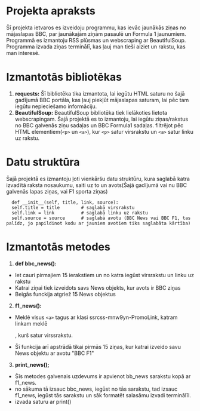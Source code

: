 # Projekta apraksts
Šī projekta ietvaros es izveidoju programmu, kas ievāc jaunākās ziņas no mājaslapas BBC, par jaunākajām ziņām pasaulē un Formula 1 jaunumiem. Programmā es izmantoju RSS plūsmas un webscraping ar BeautifulSoup. Programma izvada ziņas terminālī, kas ļauj man tieši aiziet un rakstu, kas man interesē.


# Izmantotās bibliotēkas
1. **requests:**
  Šī bibliotēka tika izmantota, lai iegūtu HTML saturu no šajā gadījumā BBC portāla, kas ļauj piekļūt mājaslapas saturam, lai pēc tam iegūtu nepieciešamo informāciju.
2. **BeautifulSoup:**
  BeautifulSoup bibliotēka tiek lielākoties lietota webscrapingam. Šajā projektā es to izmantoju, lai iegūtu ziņas/rakstus no BBC galvenās ziņu sadaļas un BBC Formula1 sadaļas. filtrējot pēc HTML elementiem(`<p>` un `<a>`), kur `<p>` satur virsrakstu un `<a>` satur linku uz rakstu.


# Datu struktūra
  Šajā projektā es izmantoju ļoti vienkāršu datu struktūru, kura saglabā katra izvadītā raksta nosaukumu, saiti uz to un avots(Šajā gadījumā vai nu BBC galvenās lapas ziņas, vai F1 sporta ziņas)
```class News:
  def __init__(self, title, link, source):
  self.title = title        # saglabā virsrakstu
  self.link = link          # saglabā linku uz rakstu
  self.source = source      # saglabā avotu (BBC News vai BBC F1, tas palīdz, jo papildinot kodu ar jauniem avotiem tiks saglabāta kārtība)
  ```


# Izmantotās metodes
  1. **def bbc_news():**
  - Iet cauri pirmajiem 15 ierakstiem un no katra iegūst virsrakstu un linku uz rakstu
  - Katrai ziņai tiek izveidots savs News objekts, kur avots ir BBC ziņas
  - Beigās funckija atgriež 15 News objektus 
  2. **f1_news():**
  - Meklē visus `<a>` tagus ar klasi ssrcss-mnw9yn-PromoLink, katram linkam meklē <p>, kurš satur virssrakstu.
  - Šī funkcija arī apstrādā tikai pirmās 15 ziņas, kur katrai izveido savu News objektu ar avotu "BBC F1"
  3. **print_news();**
  - Šīs metodes galvenais uzdevums ir apvienot bb_news sarakstu kopā ar f1_news.
  - no sākuma tā izsauc bbc_news, iegūst no tās sarakstu, tad izsauc f1_news, iegūst tās sarakstu un sāk formatēt salasāmu izvadi terminālīl.
  - izvada saturu ar print()